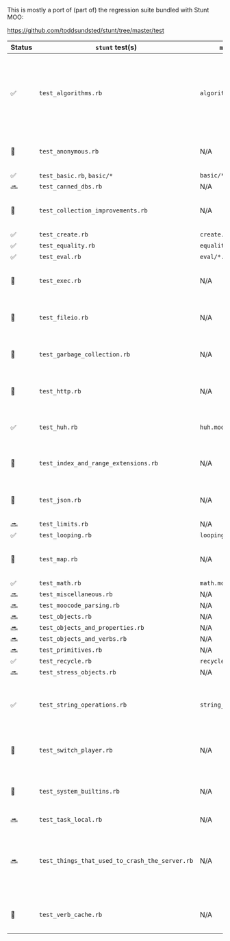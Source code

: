 This is mostly a port of (part of) the regression suite bundled with Stunt MOO:

https://github.com/toddsundsted/stunt/tree/master/test

| Status | `stunt` test(s)                                | `moor` test(s)           | Notes                                                                                       |
| ------ | ---------------------------------------------- | ------------------------ | ------------------------------------------------------------------------------------------- |
| ✅     | `test_algorithms.rb`                           | `algorithms.moot`        | `stunt` added multiple hashing algorithms (not supported in `moor`). Fuzz tests not ported. |
| 🚫     | `test_anonymous.rb`                            | N/A                      | `moor` doesn't support anonymous objects.                                                   |
| ✅     | `test_basic.rb`, `basic/*`                     | `basic/*.moot`           |                                                                                             |
| 🔜     | `test_canned_dbs.rb`                           | N/A                      |                                                                                             |
| 🤔     | `test_collection_improvements.rb`              | N/A                      | Are these tests valuable / relevant for `moor`?                                             |
| ✅     | `test_create.rb`                               | `create.moot`            |                                                                                             |
| ✅     | `test_equality.rb`                             | `equality.moot`          |                                                                                             |
| ✅     | `test_eval.rb`                                 | `eval/*.moot`            |                                                                                             |
| 🚫     | `test_exec.rb`                                 | N/A                      | `moor` doesn't support this Stunt extension.                                                |
| 🚫     | `test_fileio.rb`                               | N/A                      | `moor` doesn't support this Stunt extension.                                                |
| 🚫     | `test_garbage_collection.rb`                   | N/A                      | `moor` doesn't support this Stunt extension.                                                |
| 🚫     | `test_http.rb`                                 | N/A                      | `moor` doesn't support this Stunt extension.                                                |
| ✅     | `test_huh.rb`                                  | `huh.moot`               | See also `huh` test in the `telnet-host` crate.                                             |
| 🚫     | `test_index_and_range_extensions.rb`           | N/A                      | `moor` doesn't support this Stunt extension.                                                |
| 🚫     | `test_json.rb`                                 | N/A                      | `moor` doesn't support this Stunt extension.                                                |
| 🔜     | `test_limits.rb`                               | N/A                      |                                                                                             |
| ✅     | `test_looping.rb`                              | `looping.moot`           |                                                                                             |
| 🚫     | `test_map.rb`                                  | N/A                      | `moor` doesn't support this Stunt extension.                                                |
| ✅     | `test_math.rb`                                 | `math.moot`              |                                                                                             |
| 🔜     | `test_miscellaneous.rb`                        | N/A                      |                                                                                             |
| 🔜     | `test_moocode_parsing.rb`                      | N/A                      |                                                                                             |
| 🔜     | `test_objects.rb`                              | N/A                      |                                                                                             |
| 🔜     | `test_objects_and_properties.rb`               | N/A                      |                                                                                             |
| 🔜     | `test_objects_and_verbs.rb`                    | N/A                      |                                                                                             |
| 🔜     | `test_primitives.rb`                           | N/A                      |                                                                                             |
| ✅     | `test_recycle.rb`                              | `recycle.moot`           |                                                                                             |
| 🔜     | `test_stress_objects.rb`                       | N/A                      |                                                                                             |
| ✅     | `test_string_operations.rb`                    | `string_operations.moot` | Extended with cases based on LambdaMOO Programmer's Manual                                  |
| 🚫     | `test_switch_player.rb`                        | N/A                      | `moor` doesn't support this Stunt extension.                                                |
| 🚫     | `test_system_builtins.rb`                      | N/A                      | `moor` doesn't support this Stunt extension (`getenv`).                                     |
| 🔜     | `test_task_local.rb`                           | N/A                      |                                                                                             |
| 🔜     | `test_things_that_used_to_crash_the_server.rb` | N/A                      | Probably useful to test these, since they were tricky for another server at somepoint       |
| 🚫     | `test_verb_cache.rb`                           | N/A                      | `moor` doesn't support this Stunt extension.                                                |

